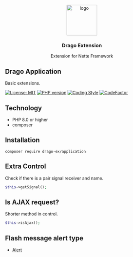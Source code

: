 <p align="center">
  <img src="https://avatars0.githubusercontent.com/u/11717487?s=400&u=40ecb522587ebbcfe67801ccb6f11497b259f84b&v=4" width="100" alt="logo">
</p>

<h3 align="center">Drago Extension</h3>
<p align="center">Extension for Nette Framework</p>

## Drago Application
Basic extensions.

[![License: MIT](https://img.shields.io/badge/License-MIT-yellow.svg)](https://raw.githubusercontent.com/drago-ex/application/master/license.md)
[![PHP version](https://badge.fury.io/ph/drago-ex%2Fapplication.svg)](https://badge.fury.io/ph/drago-ex%2Fapplication)
[![Coding Style](https://github.com/drago-ex/application/actions/workflows/coding-style.yml/badge.svg)](https://github.com/drago-ex/application/actions/workflows/coding-style.yml)
[![CodeFactor](https://www.codefactor.io/repository/github/drago-ex/application/badge)](https://www.codefactor.io/repository/github/drago-ex/application)

## Technology
- PHP 8.0 or higher
- composer

## Installation
```
composer require drago-ex/application
```

## Extra Control

Check if there is a pair signal receiver and name.
```php
$this->getSignal();
```

## Is AJAX request?

Shorter method in control.
```php
$this->isAjax();
```

## Flash message alert type
- [Alert](https://github.com/drago-ex/application/blob/master/src/Drago/Application/UI/Alert.php)
